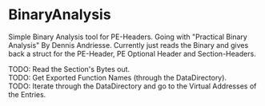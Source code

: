 # BinaryAnalysis

Simple Binary Analysis tool for PE-Headers. Going with "Practical Binary Analysis" By Dennis Andriesse.
Currently just reads the Binary and gives back a struct for the PE-Header, PE Optional Header and Section-Headers.

TODO: Read the Section's Bytes out.<br>
TODO: Get Exported Function Names (through the DataDirectory).<br>
TODO: Iterate through the DataDirectory and go to the Virtual Addresses of the Entries.<br>
